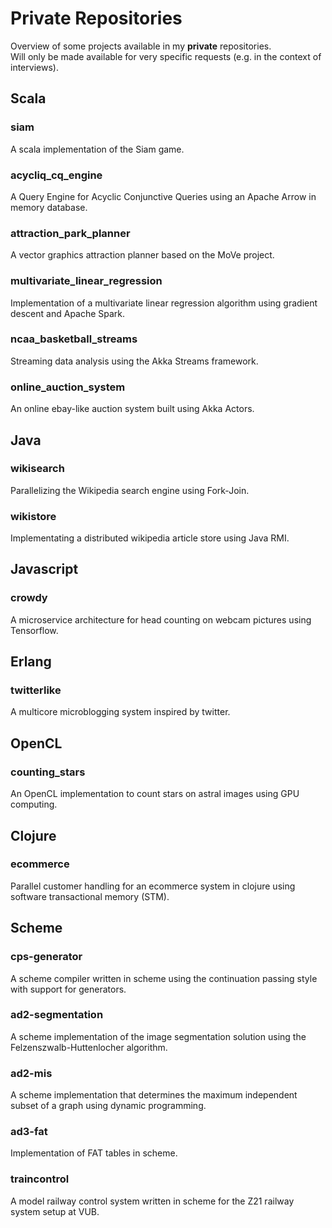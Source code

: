 # Private Repositories
Overview of some projects available in my **private** repositories.   
Will only be made available for very specific requests (e.g. in the context of interviews).

## Scala
### siam
A scala implementation of the Siam game.

### acycliq_cq_engine
A Query Engine for Acyclic Conjunctive Queries using an Apache Arrow in memory database.

### attraction_park_planner
A vector graphics attraction planner based on the MoVe project.

### multivariate_linear_regression
Implementation of a multivariate linear regression algorithm using gradient descent and Apache Spark.

### ncaa_basketball_streams
Streaming data analysis using the Akka Streams framework.

### online_auction_system
An online ebay-like auction system built using Akka Actors.

## Java
### wikisearch
Parallelizing the Wikipedia search engine using Fork-Join.

### wikistore
Implementating a distributed wikipedia article store using Java RMI.

## Javascript
### crowdy 
A microservice architecture for head counting on webcam pictures using Tensorflow.

## Erlang
### twitterlike 
A multicore microblogging system inspired by twitter.

## OpenCL
### counting_stars
An OpenCL implementation to count stars on astral images using GPU computing.

## Clojure
### ecommerce
Parallel customer handling for an ecommerce system in clojure using software transactional memory (STM).

## Scheme
### cps-generator
A scheme compiler written in scheme using the continuation passing style with support for generators.

### ad2-segmentation
A scheme implementation of the image segmentation solution using the Felzenszwalb-Huttenlocher algorithm.

### ad2-mis
A scheme implementation that determines the maximum independent subset of a graph using dynamic programming.

### ad3-fat
Implementation of FAT tables in scheme. 

### traincontrol
A model railway control system written in scheme for the Z21 railway system setup at VUB.



